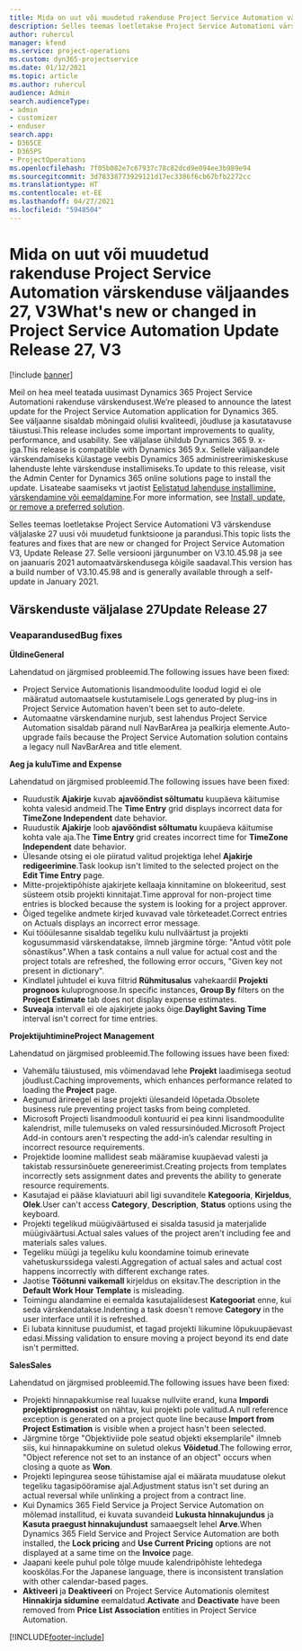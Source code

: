 ```yaml
---
title: Mida on uut või muudetud rakenduse Project Service Automation värskenduse väljaandes 27, V3
description: Selles teemas loetletakse Project Service Automationi värskenduse väljalaske 27, V3 saadaolevaid funktsioone ja parandusi.
author: ruhercul
manager: kfend
ms.service: project-operations
ms.custom: dyn365-projectservice
ms.date: 01/12/2021
ms.topic: article
ms.author: ruhercul
audience: Admin
search.audienceType:
- admin
- customizer
- enduser
search.app:
- D365CE
- D365PS
- ProjectOperations
ms.openlocfilehash: 7f05b082e7c67937c78c82dcd9e094ee3b989e94
ms.sourcegitcommit: 3d78338773929121d17ec3386f6cb67bfb2272cc
ms.translationtype: HT
ms.contentlocale: et-EE
ms.lasthandoff: 04/27/2021
ms.locfileid: "5948504"
---
```

# <a name="whats-new-or-changed-in-project-service-automation-update-release-27-v3"></a><span data-ttu-id="e3eb3-103">Mida on uut või muudetud rakenduse Project Service Automation värskenduse väljaandes 27, V3</span><span class="sxs-lookup"><span data-stu-id="e3eb3-103">What's new or changed in Project Service Automation Update Release 27, V3</span></span>

[!include [banner](../includes/psa-now-project-operations.md)]

<span data-ttu-id="e3eb3-104">Meil on hea meel teatada uusimast Dynamics 365 Project Service Automationi rakenduse värskendusest.</span><span class="sxs-lookup"><span data-stu-id="e3eb3-104">We’re pleased to announce the latest update for the Project Service Automation application for Dynamics 365.</span></span> <span data-ttu-id="e3eb3-105">See väljaanne sisaldab mõningaid olulisi kvaliteedi, jõudluse ja kasutatavuse täiustusi.</span><span class="sxs-lookup"><span data-stu-id="e3eb3-105">This release includes some important improvements to quality, performance, and usability.</span></span> <span data-ttu-id="e3eb3-106">See väljalase ühildub Dynamics 365 9. x-iga.</span><span class="sxs-lookup"><span data-stu-id="e3eb3-106">This release is compatible with Dynamics 365 9.x.</span></span> <span data-ttu-id="e3eb3-107">Sellele väljaandele värskendamiseks külastage veebis Dynamics 365 administreerimiskeskuse lahenduste lehte värskenduse installimiseks.</span><span class="sxs-lookup"><span data-stu-id="e3eb3-107">To update to this release, visit the Admin Center for Dynamics 365 online solutions page to install the update.</span></span> <span data-ttu-id="e3eb3-108">Lisateabe saamiseks vt jaotist [Eelistatud lahenduse installimine, värskendamine või eemaldamine](/power-platform/admin/install-remove-preferred-solution).</span><span class="sxs-lookup"><span data-stu-id="e3eb3-108">For more information, see [Install, update, or remove a preferred solution](/power-platform/admin/install-remove-preferred-solution).</span></span>

<span data-ttu-id="e3eb3-109">Selles teemas loetletakse Project Service Automationi V3 värskenduse väljalaske 27 uusi või muudetud funktsioone ja parandusi.</span><span class="sxs-lookup"><span data-stu-id="e3eb3-109">This topic lists the features and fixes that are new or changed for Project Service Automation V3, Update Release 27.</span></span> <span data-ttu-id="e3eb3-110">Selle versiooni järgunumber on V3.10.45.98 ja see on jaanuaris 2021 automaatvärskendusega kõigile saadaval.</span><span class="sxs-lookup"><span data-stu-id="e3eb3-110">This version has a build number of V3.10.45.98 and is generally available through a self-update in January 2021.</span></span>

## <a name="update-release-27"></a><span data-ttu-id="e3eb3-111">Värskenduste väljalase 27</span><span class="sxs-lookup"><span data-stu-id="e3eb3-111">Update Release 27</span></span>

### <a name="bug-fixes"></a><span data-ttu-id="e3eb3-112">Veaparandused</span><span class="sxs-lookup"><span data-stu-id="e3eb3-112">Bug fixes</span></span>

<span data-ttu-id="e3eb3-113">**Üldine**</span><span class="sxs-lookup"><span data-stu-id="e3eb3-113">**General**</span></span>

<span data-ttu-id="e3eb3-114">Lahendatud on järgmised probleemid.</span><span class="sxs-lookup"><span data-stu-id="e3eb3-114">The following issues have been fixed:</span></span>

- <span data-ttu-id="e3eb3-115">Project Service Automationis lisandmoodulite loodud logid ei ole määratud automaatsele kustutamisele.</span><span class="sxs-lookup"><span data-stu-id="e3eb3-115">Logs generated by plug-ins in Project Service Automation haven't been set to auto-delete.</span></span>
- <span data-ttu-id="e3eb3-116">Automaatne värskendamine nurjub, sest lahendus Project Service Automation sisaldab pärand null NavBarArea ja pealkirja elemente.</span><span class="sxs-lookup"><span data-stu-id="e3eb3-116">Auto-upgrade fails because the Project Service Automation solution contains a legacy null NavBarArea and title element.</span></span>

<span data-ttu-id="e3eb3-117">**Aeg ja kulu**</span><span class="sxs-lookup"><span data-stu-id="e3eb3-117">**Time and Expense**</span></span>

<span data-ttu-id="e3eb3-118">Lahendatud on järgmised probleemid.</span><span class="sxs-lookup"><span data-stu-id="e3eb3-118">The following issues have been fixed:</span></span>

- <span data-ttu-id="e3eb3-119">Ruudustik **Ajakirje** kuvab **ajavööndist sõltumatu** kuupäeva käitumise kohta valesid andmeid.</span><span class="sxs-lookup"><span data-stu-id="e3eb3-119">The **Time Entry** grid displays incorrect data for **TimeZone Independent** date behavior.</span></span>
- <span data-ttu-id="e3eb3-120">Ruudustik **Ajakirje** loob **ajavööndist sõltumatu** kuupäeva käitumise kohta vale aja.</span><span class="sxs-lookup"><span data-stu-id="e3eb3-120">The **Time Entry** grid creates incorrect time for **TimeZone Independent** date behavior.</span></span>
- <span data-ttu-id="e3eb3-121">Ülesande otsing ei ole piiratud valitud projektiga lehel **Ajakirje redigeerimine**.</span><span class="sxs-lookup"><span data-stu-id="e3eb3-121">Task lookup isn't limited to the selected project on the **Edit Time Entry** page.</span></span>
- <span data-ttu-id="e3eb3-122">Mitte-projektipõhiste ajakirjete kellaaja kinnitamine on blokeeritud, sest süsteem otsib projekti kinnitajat.</span><span class="sxs-lookup"><span data-stu-id="e3eb3-122">Time approval for non-project time entries is blocked because the system is looking for a project approver.</span></span>
- <span data-ttu-id="e3eb3-123">Õiged tegelike andmete kirjed kuvavad vale tõrketeadet.</span><span class="sxs-lookup"><span data-stu-id="e3eb3-123">Correct entries on Actuals displays an incorrect error message.</span></span>
- <span data-ttu-id="e3eb3-124">Kui tööülesanne sisaldab tegeliku kulu nullväärtust ja projekti kogusummasid värskendatakse, ilmneb järgmine tõrge: "Antud võtit pole sõnastikus".</span><span class="sxs-lookup"><span data-stu-id="e3eb3-124">When a task contains a null value for actual cost and the project totals are refreshed, the following error occurs, "Given key not present in dictionary".</span></span>
- <span data-ttu-id="e3eb3-125">Kindlatel juhtudel ei kuva filtrid **Rühmitusalus** vahekaardil **Projekti prognoos** kuluprognoose.</span><span class="sxs-lookup"><span data-stu-id="e3eb3-125">In specific instances, **Group By** filters on the **Project Estimate** tab does not display expense estimates.</span></span>
- <span data-ttu-id="e3eb3-126">**Suveaja** intervall ei ole ajakirjete jaoks õige.</span><span class="sxs-lookup"><span data-stu-id="e3eb3-126">**Daylight Saving Time** interval isn't correct for time entries.</span></span>

<span data-ttu-id="e3eb3-127">**Projektijuhtimine**</span><span class="sxs-lookup"><span data-stu-id="e3eb3-127">**Project Management**</span></span>

<span data-ttu-id="e3eb3-128">Lahendatud on järgmised probleemid.</span><span class="sxs-lookup"><span data-stu-id="e3eb3-128">The following issues have been fixed:</span></span>

- <span data-ttu-id="e3eb3-129">Vahemälu täiustused, mis võimendavad lehe **Projekt** laadimisega seotud jõudlust.</span><span class="sxs-lookup"><span data-stu-id="e3eb3-129">Caching improvements, which enhances performance related to loading the **Project** page.</span></span>
- <span data-ttu-id="e3eb3-130">Aegunud ärireegel ei lase projekti ülesandeid lõpetada.</span><span class="sxs-lookup"><span data-stu-id="e3eb3-130">Obsolete business rule preventing project tasks from being completed.</span></span>
- <span data-ttu-id="e3eb3-131">Microsoft Projecti lisandmooduli kontuurid ei pea kinni lisandmoodulite kalendrist, mille tulemuseks on valed ressursinõuded.</span><span class="sxs-lookup"><span data-stu-id="e3eb3-131">Microsoft Project Add-in contours aren't respecting the add-in’s calendar resulting in incorrect resource requirements.</span></span>
- <span data-ttu-id="e3eb3-132">Projektide loomine mallidest seab määramise kuupäevad valesti ja takistab ressursinõuete genereerimist.</span><span class="sxs-lookup"><span data-stu-id="e3eb3-132">Creating projects from templates incorrectly sets assignment dates and prevents the ability to generate resource requirements.</span></span>
- <span data-ttu-id="e3eb3-133">Kasutajad ei pääse klaviatuuri abil ligi suvanditele **Kategooria**, **Kirjeldus**, **Olek**.</span><span class="sxs-lookup"><span data-stu-id="e3eb3-133">User can't access **Category**, **Description**, **Status** options using the keyboard.</span></span>
- <span data-ttu-id="e3eb3-134">Projekti tegelikud müügiväärtused ei sisalda tasusid ja materjalide müügiväärtusi.</span><span class="sxs-lookup"><span data-stu-id="e3eb3-134">Actual sales values of the project aren't including fee and materials sales values.</span></span>
- <span data-ttu-id="e3eb3-135">Tegeliku müügi ja tegeliku kulu koondamine toimub erinevate vahetuskurssidega valesti.</span><span class="sxs-lookup"><span data-stu-id="e3eb3-135">Aggregation of actual sales and actual cost happens incorrectly with different exchange rates.</span></span>
- <span data-ttu-id="e3eb3-136">Jaotise **Töötunni vaikemall** kirjeldus on eksitav.</span><span class="sxs-lookup"><span data-stu-id="e3eb3-136">The description in the **Default Work Hour Template** is misleading.</span></span>
- <span data-ttu-id="e3eb3-137">Toimingu alandamine ei eemalda kasutajaliidesest **Kategooriat** enne, kui seda värskendatakse.</span><span class="sxs-lookup"><span data-stu-id="e3eb3-137">Indenting a task doesn't remove **Category** in the user interface until it is refreshed.</span></span>
- <span data-ttu-id="e3eb3-138">Ei lubata kinnituse puudumist, et tagad projekti liikumine lõpukuupäevast edasi.</span><span class="sxs-lookup"><span data-stu-id="e3eb3-138">Missing validation to ensure moving a project beyond its end date isn't permitted.</span></span>

<span data-ttu-id="e3eb3-139">**Sales**</span><span class="sxs-lookup"><span data-stu-id="e3eb3-139">**Sales**</span></span>

<span data-ttu-id="e3eb3-140">Lahendatud on järgmised probleemid.</span><span class="sxs-lookup"><span data-stu-id="e3eb3-140">The following issues have been fixed:</span></span>

- <span data-ttu-id="e3eb3-141">Projekti hinnapakkumise real luuakse nullviite erand, kuna **Impordi projektiprognoosist** on nähtav, kui projekti pole valitud.</span><span class="sxs-lookup"><span data-stu-id="e3eb3-141">A null reference exception is generated on a project quote line because **Import from Project Estimation** is visible when a project hasn't been selected.</span></span>
- <span data-ttu-id="e3eb3-142">Järgmine tõrge "Objektiviide pole seatud objekti eksemplarile" ilmneb siis, kui hinnapakkumine on suletud olekus **Võidetud**.</span><span class="sxs-lookup"><span data-stu-id="e3eb3-142">The following error, "Object reference not set to an instance of an object" occurs when closing a quote as **Won**.</span></span>
- <span data-ttu-id="e3eb3-143">Projekti lepingurea seose tühistamise ajal ei määrata muudatuse olekut tegeliku tagasipööramise ajal.</span><span class="sxs-lookup"><span data-stu-id="e3eb3-143">Adjustment status isn't set during an actual reversal while unlinking a project from a contract line.</span></span>
- <span data-ttu-id="e3eb3-144">Kui Dynamics 365 Field Service ja Project Service Automation on mõlemad installitud, ei kuvata suvandeid **Lukusta hinnakujundus** ja **Kasuta praegust hinnakujundust** samaaegselt lehel **Arve**.</span><span class="sxs-lookup"><span data-stu-id="e3eb3-144">When Dynamics 365 Field Service and Project Service Automation are both installed, the **Lock pricing** and **Use Current Pricing** options are not displayed at a same time on the **Invoice** page.</span></span>
- <span data-ttu-id="e3eb3-145">Jaapani keele puhul pole tõlge muude kalendripõhiste lehtedega kooskõlas.</span><span class="sxs-lookup"><span data-stu-id="e3eb3-145">For the Japanese language, there is inconsistent translation with other calendar-based pages.</span></span>
- <span data-ttu-id="e3eb3-146">**Aktiveeri** ja **Deaktiveeri** on Project Service Automationis olemitest **Hinnakirja sidumine** eemaldatud.</span><span class="sxs-lookup"><span data-stu-id="e3eb3-146">**Activate** and **Deactivate** have been removed from **Price List Association** entities in Project Service Automation.</span></span>


[!INCLUDE[footer-include](../includes/footer-banner.md)]